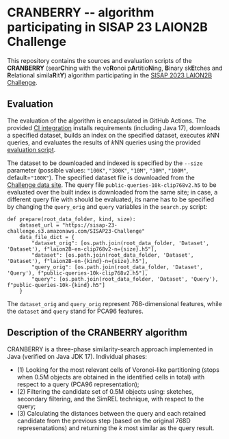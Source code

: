 # CRANBERRY -- algorithm participating in SISAP 23 LAION2B Challenge

This repository contains the sources and evaluation scripts of the **CRANBERRY** (sear**C**hing with the vo**R**onoi p**A**rtitio**N**ing, **B**inary sk**E**tches and **R**elational simila**R**it**Y**) algorithm participating in the [SISAP 2023 LAION2B Challenge](https://sisap-challenges.github.io/).

## Evaluation

The evaluation of the algorithm is encapsulated in GitHub Actions. The provided [CI integration](https://github.com/xsedmid/test-Python2Java/blob/master/.github/workflows/ci.yml) installs requirements (including Java 17), downloads a specified dataset, builds an index on the specified dataset, executes *k*NN queries, and evaluates the results of *k*NN queries using the provided [evaluation script](https://github.com/sisap-challenges/sisap23-laion-challenge-evaluation).

The dataset to be downloaded and indexed is specified by the `--size` parameter (possible values: `"100K"`, `"300K"`, `"10M"`, `"30M"`, `"100M"`, default=`"100K"`). The specified dataset file is downloaded from the [Challenge data site](https://sisap-23-challenge.s3.amazonaws.com/SISAP23-Challenge). The query file `public-queries-10k-clip768v2.h5` to be evaluated over the built index is downloaded from the same site; in case, a different query file with should be evaluated, its name has to be specified by changing the `query_orig` and `query` variables in the `search.py` script:
```
def prepare(root_data_folder, kind, size):
    dataset_url = "https://sisap-23-challenge.s3.amazonaws.com/SISAP23-Challenge"
    data_file_dict = {
        "dataset_orig": [os.path.join(root_data_folder, 'Dataset', 'Dataset'), f"laion2B-en-clip768v2-n={size}.h5"],
        "dataset": [os.path.join(root_data_folder, 'Dataset', 'Dataset'), f"laion2B-en-{kind}-n={size}.h5"],
        "query_orig": [os.path.join(root_data_folder, 'Dataset', 'Query'), f"public-queries-10k-clip768v2.h5"],
        "query": [os.path.join(root_data_folder, 'Dataset', 'Query'), f"public-queries-10k-{kind}.h5"]
    }
```
The `dataset_orig` and `query_orig` represent 768-dimensional features, while the `dataset` and `query` stand for PCA96 features.

## Description of the CRANBERRY algorithm

CRANBERRY is a three-phase similarity-search approach implemented in Java (verified on Java JDK 17). Individual phases:
- (1) Looking for the most relevant cells of Voronoi-like partitioning (stops when 0.5M objects are obtained in the identified cells in total) with respect to a query (PCA96 representation);
- (2) Filtering the candidate set of 0.5M objects using: sketches, secondary filtering, and the SimREL technique, with respect to the query;
- (3) Calculating the distances between the query and each retained candidate from the previous step (based on the original 768D represenatations) and returning the *k* most similar as the query result.
